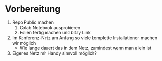 # Vorbereitung
1. Repo Public machen
   1. Colab Notebook ausprobieren
   1. Folien fertig machen und bit.ly Link
1. Im Konferenz-Netz am Anfang so viele komplette Installationen machen wir möglich
   - Wie lange dauert das in dem Netz, zumindest wenn man allein ist
1. Eigenes Netz mit Handy sinnvoll möglich?